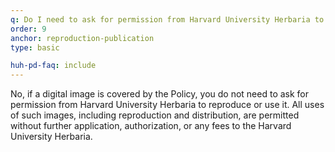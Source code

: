 ```yaml
---
q: Do I need to ask for permission from Harvard University Herbaria to reproduce or publish such digital images?
order: 9
anchor: reproduction-publication
type: basic

huh-pd-faq: include
---
```

No, if a digital image is covered by the Policy, you do not need to ask for permission from Harvard University Herbaria to reproduce or use it. All uses of such images, including reproduction and distribution, are permitted without further application, authorization, or any fees to the Harvard University Herbaria.